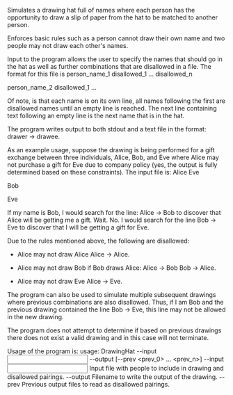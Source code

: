 Simulates a drawing hat full of names where each person has the opportunity to
draw a slip of paper from the hat to be matched to another person.

Enforces basic rules such as a person cannot draw their own name and two people
may not draw each other's names.

Input to the program allows the user to specify the names that should go in the
hat as well as further combinations that are disallowed in a file. The format
for this file is
person_name_1
disallowed_1
...
disallowed_n

person_name_2
disallowed_1
...

Of note, is that each name is on its own line, all names following the first
are disallowed names until an empty line is reached. The next line containing
text following an empty line is the next name that is in the hat.

The program writes output to both stdout and a text file in the format:
drawer -> drawee.

As an example usage, suppose the drawing is being performed for a gift exchange
between three individuals, Alice, Bob, and Eve where Alice may not purchase a
gift for Eve due to company policy (yes, the output is fully determined based
on these constraints). The input file is:
Alice
Eve

Bob

Eve

If my name is Bob, I would search for the line:
Alice -> Bob
to discover that Alice will be getting me a gift. Wait. No. I would search for
the line
Bob -> Eve
to discover that I will be getting a gift for Eve.

Due to the rules mentioned above, the following are disallowed:

* Alice may not draw Alice
Alice -> Alice.

* Alice may not draw Bob if Bob draws Alice:
Alice -> Bob
Bob -> Alice.

* Alice may not draw Eve
Alice -> Eve.

The program can also be used to simulate multiple subsequent drawings where
previous combinations are also disallowed. Thus, if I am Bob and the previous
drawing contained the line
Bob -> Eve,
this line may not be allowed in the new drawing.

The program does not attempt to determine if based on previous drawings there
does not exist a valid drawing and in this case will not terminate.

Usage of the program is:
usage: DrawingHat --input <input> --output <output> [--prev <prev_0> ... <prev_n>]
    --input <input>     Input file with people to include in drawing and
                        disallowed pairings.
    --output <output>   Filename to write the output of the drawing.
    --prev <prev>       Previous output files to read as disallowed
                        pairings.